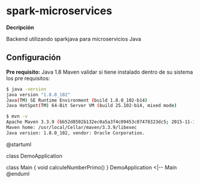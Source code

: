 # spark-microservices

**Decripción**

Backend utilizando sparkjava para microservicios Java

## Configuración
**Pre requisito:**
Java 1.8
Maven
validar si tiene instalado dentro de su sistema los pre requisitos:

```bash
$ java -version
java version "1.8.0_102"
Java(TM) SE Runtime Environment (build 1.8.0_102-b14)
Java HotSpot(TM) 64-Bit Server VM (build 25.102-b14, mixed mode)
```

```bash
$ mvn -v
Apache Maven 3.3.9 (bb52d8502b132ec0a5a3f4c09453c07478323dc5; 2015-11-10T16:41:47+00:00)
Maven home: /usr/local/Cellar/maven/3.3.9/libexec
Java version: 1.8.0_102, vendor: Oracle Corporation.
```
@startuml

class DemoApplication

 class Main {
  void calculeNumberPrimo()
 }
 DemoApplication <|-- Main
@enduml
